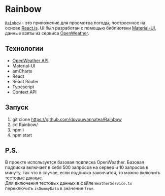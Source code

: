 # Rainbow

[`Rainbow`](http://doyouwannatea.github.io/Rainbow) - это приложение для просмотра погоды, построенное на основе [React.js](https://ru.reactjs.org/). UI был разработан с помощью библиотеки [Material-UI](https://material-ui.com/ru/), данные взяты из сервиса [OpenWeather](https://openweathermap.org/).

## Технологии

* [OpenWeather API](https://openweathermap.org/)
* Material-UI
* amCharts
* React
* React Router
* Typescript
* Context API

## Запуск

1) git clone <https://github.com/doyouwannatea/Rainbow>
2) cd Rainbow/
3) npm i
4) npm start

## P.S.

В проекте используется базовая подписка OpenWeather. Базовая подписка включает в себя 500 запросов на сервер и 10 запросов в минуту,
так что в случае, если подписка закончится, то можно включить тестовые данные.  
Для включения тестовых данных в файле `WeatherService.ts` переключить `isDummyData` в значение `true`.
